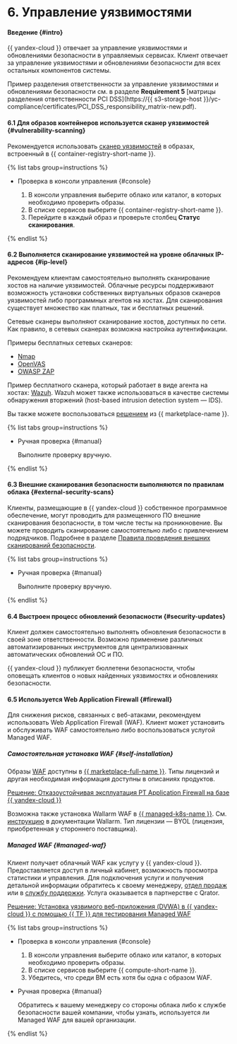 # 6. Управление уязвимостями

#### Введение {#intro}

{{ yandex-cloud }} отвечает за управление уязвимостями и обновлениями безопасности в управляемых сервисах. Клиент отвечает за управление уязвимостями и обновлениями безопасности для всех остальных компонентов системы.

Пример разделения ответственности за управление уязвимостями и обновлениями безопасности см. в разделе **Requirement 5** [матрицы разделения ответственности PCI DSS](https://{{ s3-storage-host }}/yc-compliance/certificates/PCI_DSS_responsibility_matrix-new.pdf).

#### 6.1 Для образов контейнеров используется сканер уязвимостей {#vulnerability-scanning}

Рекомендуется использовать [сканер уязвимостей](../../../container-registry/concepts/vulnerability-scanner.md) в образах, встроенный в {{ container-registry-short-name }}.

{% list tabs group=instructions %}

- Проверка в консоли управления {#console}

  1. В консоли управления выберите облако или каталог, в которых необходимо проверить образы.
  1. В списке сервисов выберите {{ container-registry-short-name }}.
  1. Перейдите в каждый образ и проверьте столбец **Статус сканирования**.

{% endlist %}
 
#### 6.2 Выполняется сканирование уязвимостей на уровне облачных IP-адресов {#ip-level}

Рекомендуем клиентам самостоятельно выполнять сканирование хостов на наличие уязвимостей. Облачные ресурсы поддерживают возможность установки собственных виртуальных образов сканеров уязвимостей либо программных агентов на хостах. Для сканирования существует множество как платных, так и бесплатных решений.

Сетевые сканеры выполняют сканирование хостов, доступных по сети. Как правило, в сетевых сканерах возможна настройка аутентификации. 

Примеры бесплатных сетевых сканеров:
- [Nmap](https://nmap.org/)
- [OpenVAS](https://www.openvas.org/)
- [OWASP ZAP](https://www.zaproxy.org/)

Пример бесплатного сканера, который работает в виде агента на хостах: [Wazuh](https://documentation.wazuh.com/current/user-manual/capabilities/vulnerability-detection/how_it_works.html). Wazuh может также использоваться в качестве системы обнаружения вторжений (host-based intrusion detection system — IDS).

Вы также можете воспользоваться [решением](/marketplace/products/scanfactory/scanfactory) из {{ marketplace-name }}.

{% list tabs group=instructions %}

- Ручная проверка {#manual}

  Выполните проверку вручную.

{% endlist %}

#### 6.3 Внешние сканирования безопасности выполняются по правилам облака {#external-security-scans}

Клиенты, размещающие в {{ yandex-cloud }} собственное программное обеспечение, могут проводить для размещенного ПО внешние сканирования безопасности, в том числе тесты на проникновение. Вы можете проводить сканирование самостоятельно либо с привлечением подрядчиков. Подробнее в разделе [Правила проведения внешних сканирований безопасности](../../../security/compliance/pentest.md).

{% list tabs group=instructions %}

- Ручная проверка {#manual}

  Выполните проверку вручную.

{% endlist %}

#### 6.4 Выстроен процесс обновлений безопасности {#security-updates}

Клиент должен самостоятельно выполнять обновления безопасности в своей зоне ответственности. Возможно применение различных автоматизированных инструментов для централизованных автоматических обновлений ОС и ПО.

{{ yandex-cloud }} публикует бюллетени безопасности, чтобы оповещать клиентов о новых найденных уязвимостях и обновлениях безопасности.
 
#### 6.5 Используется Web Application Firewall {#firewall}

Для снижения рисков, связанных с веб-атаками, рекомендуем использовать Web Application Firewall (WAF). Клиент может установить и обслуживать WAF самостоятельно либо воспользоваться услугой Managed WAF.

##### Самостоятельная установка WAF {#self-installation}

Образы [WAF](/marketplace?tab=software&search=waf) доступны в [{{ marketplace-full-name }}](/marketplace). Типы лицензий и другая необходимая информация доступны в описаниях продуктов.

[Решение: Отказоустойчивая эксплуатация PT Application Firewall на базе {{ yandex-cloud }}](https://github.com/yandex-cloud-examples/yc-webinar-pt-application-firewall-ha-operations)

Возможна также установка Wallarm WAF в [{{ managed-k8s-name }}](../../../managed-kubernetes/). См. [инструкцию](https://docs.wallarm.com/admin-en/installation-kubernetes-en/) в документации Wallarm. Тип лицензии — BYOL (лицензия, приобретенная у стороннего поставщика).

##### Managed WAF {#managed-waf}

Клиент получает облачный WAF как услугу у {{ yandex-cloud }}. Предоставляется доступ в личный кабинет, возможность просмотра статистики и управления. Для подключения услуги и получения детальной информации обратитесь к своему менеджеру, [отдел продаж](/#contact-form) или в [службу поддержки]({{link-console-support}}?section=contact). Услуга оказывается в партнерстве с Qrator.

[Решение: Установка уязвимого веб-приложения (DVWA) в {{ yandex-cloud }} с помощью {{ TF }} для тестирования Managed WAF](https://github.com/yandex-cloud/yc-solution-library-for-security/tree/master/vuln-mgmt/vulnerable-web-app-waf-test)

{% list tabs group=instructions %}

- Проверка в консоли управления {#console}

  1. В консоли управления выберите облако или каталог, в которых необходимо проверить образы.
  1. В списке сервисов выберите {{ compute-short-name }}.
  1. Убедитесь, что среди ВМ есть хотя бы одна с образом WAF.

- Ручная проверка {#manual}

  Обратитесь к вашему менеджеру со стороны облака либо к службе безопасности вашей компании, чтобы узнать, используется ли Managed WAF для вашей организации.

{% endlist %}
